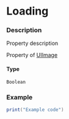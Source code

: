 # Loading
### Description
Property description

Property of [UIImage](/classes/UIImage/)

#### Type
`Boolean`

### Example
```lua
print("Example code")
```
